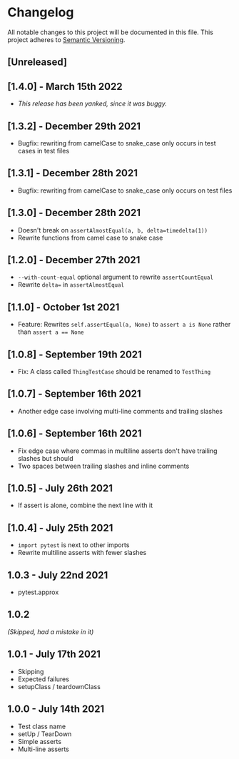 # Changelog

All notable changes to this project will be documented in this file. This project adheres to [Semantic Versioning](https://semver.org/spec/v2.0.0.html).

## [Unreleased]

## [1.4.0] - March 15th 2022

- _This release has been yanked, since it was buggy._

## [1.3.2] - December 29th 2021

- Bugfix: rewriting from camelCase to snake_case only occurs in test cases in test files

## [1.3.1] - December 28th 2021

- Bugfix: rewriting from camelCase to snake_case only occurs on test files

## [1.3.0] - December 28th 2021

- Doesn't break on `assertAlmostEqual(a, b, delta=timedelta(1))`
- Rewrite functions from camel case to snake case

## [1.2.0] - December 27th 2021

- `--with-count-equal` optional argument to rewrite `assertCountEqual`
- Rewrite `delta=` in `assertAlmostEqual`

## [1.1.0] - October 1st 2021

- Feature: Rewrites `self.assertEqual(a, None)` to `assert a is None` rather than `assert a == None`

## [1.0.8] - September 19th 2021

- Fix: A class called `ThingTestCase` should be renamed to `TestThing`

## [1.0.7] - September 16th 2021

- Another edge case involving multi-line comments and trailing slashes

## [1.0.6] - September 16th 2021

- Fix edge case where commas in multiline asserts don't have trailing slashes but should
- Two spaces between trailing slashes and inline comments

## [1.0.5] - July 26th 2021

- If assert is alone, combine the next line with it

## [1.0.4] - July 25th 2021

- `import pytest` is next to other imports
- Rewrite multiline asserts with fewer slashes

## 1.0.3 - July 22nd 2021

- pytest.approx

## 1.0.2

*(Skipped, had a mistake in it)*

## 1.0.1 - July 17th 2021

- Skipping
- Expected failures
- setupClass / teardownClass

## 1.0.0 - July 14th 2021

- Test class name
- setUp / TearDown
- Simple asserts
- Multi-line asserts

